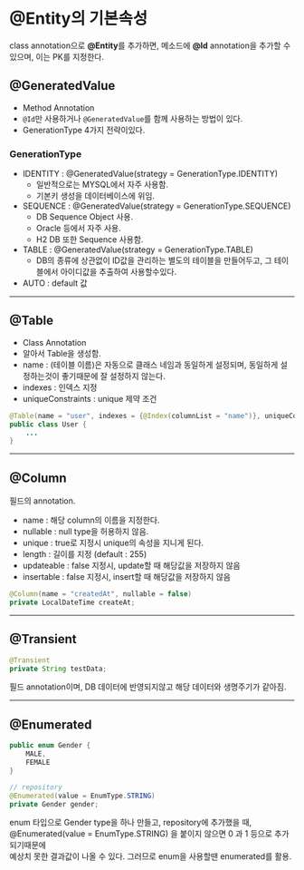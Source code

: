 # @Entity의 기본속성

class annotation으로 **@Entity**를 추가하면, 메소드에 **@Id** annotation을 추가할 수 있으며, 이는 PK를 지정한다.

## @GeneratedValue

- Method Annotation
- `@Id`만 사용하거나 `@GeneratedValue`를 함께 사용하는 방법이 있다.
- GenerationType 4가지 전략이있다.

### GenerationType

- IDENTITY : @GeneratedValue(strategy = GenerationType.IDENTITY)
  - 일반적으로는 MYSQL에서 자주 사용함.
  - 기본키 생성을 데이터베이스에 위임.
- SEQUENCE : @GeneratedValue(strategy = GenerationType.SEQUENCE)
  - DB Sequence Object 사용.
  - Oracle 등에서 자주 사용.
  - H2 DB 또한 Sequence 사용함.
- TABLE : @GeneratedValue(strategy = GenerationType.TABLE)  
  - DB의 종류에 상관없이 ID값을 관리하는 별도의 테이블을 만들어두고, 그 테이블에서 아이디값을 추출하여 사용할수있다.
- AUTO : default 값

---

## @Table

- Class Annotation
- 알아서 Table을 생성함.
- name : (테이블 이름)은 자동으로 클래스 네임과 동일하게 설정되며, 동일하게 설정하는것이 좋기때문에 잘 설정하지 않는다.
- indexes : 인덱스 지정
- uniqueConstraints : unique 제약 조건

```java
@Table(name = "user", indexes = {@Index(columnList = "name")}, uniqueConstraints = {@UniqueConstraint(columnNames = {"email"})})
public class User {
    ...
}
```

---

## @Column

필드의 annotation.

- name : 해당 column의 이름을 지정한다.
- nullable : null type을 허용하지 않음.
- unique : true로 지정시 unique의 속성을 지니게 된다.
- length : 길이를 지정 (default : 255)
- updateable : false 지정시, update할 때 해당값을 저장하지 않음
- insertable : false 지정시, insert할 때 해당값을 저장하지 않음

```java
@Column(name = "createdAt", nullable = false)
private LocalDateTime createAt;
```

---

## @Transient

```java
@Transient
private String testData;
```

필드 annotation이며, DB 데이터에 반영되지않고 해당 데이터와 생명주기가 같아짐.

---

## @Enumerated

```java
public enum Gender {
    MALE,
    FEMALE
}

// repository
@Enumerated(value = EnumType.STRING)
private Gender gender;
```

enum 타입으로 Gender type을 하나 만들고, repository에 추가했을 때,  
@Enumerated(value = EnumType.STRING) 을 붙이지 않으면 0 과 1 등으로 추가되기때문에  
예상치 못한 결과값이 나올 수 있다. 그러므로 enum을 사용할땐 enumerated를 활용.
